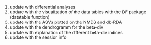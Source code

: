 1. update with differential analyses
2. update with the visualization of the data tables with the DF package (datatable function)
3. update with the ASVs plotted on the NMDS and db-RDA
4. update with the dendrogramm for the beta-div
5. update with explanation of the different beta-div indices
6. update with the session info
